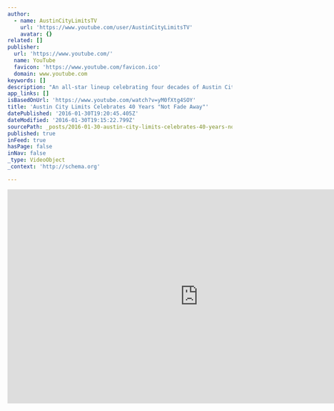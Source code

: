 ```yaml
---
author:
  - name: AustinCityLimitsTV
    url: 'https://www.youtube.com/user/AustinCityLimitsTV'
    avatar: {}
related: []
publisher:
  url: 'https://www.youtube.com/'
  name: YouTube
  favicon: 'https://www.youtube.com/favicon.ico'
  domain: www.youtube.com
keywords: []
description: "An all-star lineup celebrating four decades of Austin City Limits culminates in Buddy Holly's classic \"Not Fade Away.\" Watch the special on Friday, October 3rd on PBS at 9E/8C."
app_links: []
isBasedOnUrl: 'https://www.youtube.com/watch?v=yM0fXtg4SOY'
title: 'Austin City Limits Celebrates 40 Years "Not Fade Away"'
datePublished: '2016-01-30T19:20:45.405Z'
dateModified: '2016-01-30T19:15:22.799Z'
sourcePath: _posts/2016-01-30-austin-city-limits-celebrates-40-years-not-fade-away.md
published: true
inFeed: true
hasPage: false
inNav: false
_type: VideoObject
_context: 'http://schema.org'

---
```

<iframe src="https://cdn.embedly.com/widgets/media.html?src=https%3A%2F%2Fwww.youtube.com%2Fembed%2FyM0fXtg4SOY%3Ffeature%3Doembed&amp;url=https%3A%2F%2Fwww.youtube.com%2Fwatch%3Fv%3DyM0fXtg4SOY&amp;image=https%3A%2F%2Fi.ytimg.com%2Fvi%2FyM0fXtg4SOY%2Fhqdefault.jpg&amp;key=b7d04c9b404c499eba89ee7072e1c4f7&amp;type=text%2Fhtml&amp;schema=youtube" width="854" height="480" scrolling="no" frameborder="0" allowfullscreen="allowfullscreen" style=""></iframe>